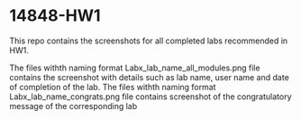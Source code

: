 # 14848-HW1
This repo contains the screenshots for all completed labs recommended in HW1. 

The files withth naming format Labx_lab_name_all_modules.png file contains the screenshot with details such as lab name, user name and date of completion of the lab.
The files withth naming format Labx_lab_name_congrats.png file contains screenshot of the congratulatory message of the corresponding lab
